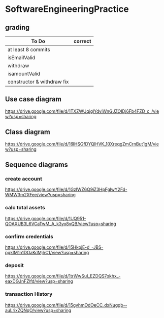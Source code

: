 # SoftwareEngineeringPractice
## grading

To Do | correct
---|---
at least 8 commits|
isEmailValid|
withdraw|
isamountValid|
constructor & withdraw fix|


## Use case diagram
https://drive.google.com/file/d/1TXZWUqjglYdvIWnGJZOIDj6Fb4FZD_c_/view?usp=sharing

## Class diagram
https://drive.google.com/file/d/16lHSGfDYQlHVK_10XreqgZmCrnBut1gM/view?usp=sharing

## Sequence diagrams
### create account
https://drive.google.com/file/d/1GzlWZ6Q9iZ3HpFglwY2Fd-WMW3m2XFee/view?usp=sharing
### calc total assets
https://drive.google.com/file/d/1UQ951-QOAXUB3L6VCaTwM_A_k3yx8vQB/view?usp=sharing
### confirm credentials
https://drive.google.com/file/d/15HkojE-d_-JBS-pgklM1n1DOaKdMjhC1/view?usp=sharing
### deposit
https://drive.google.com/file/d/1trWwSuI_EZDQS7okhx_-eaxDGJnFZIfd/view?usp=sharing
### transaction History
https://drive.google.com/file/d/15gvhmOdOeCC_dxNugqb--auLrixZQNqO/view?usp=sharing
